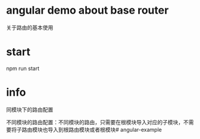# angular demo about base router

关于路由的基本使用

# start

npm run start

# info

同模块下的路由配置

不同模块的路由配置：不同模块的路由，只需要在根模块导入对应的子模块，不需要将子路由模块也导入到根路由模块或者根模块# angular-example
